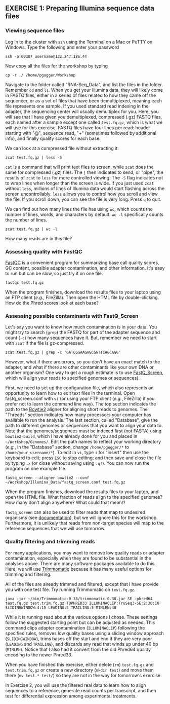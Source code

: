 ## EXERCISE 1: Preparing Illumina sequence data files

### Viewing sequence files

Log in to the cluster with `ssh` using the Terminal on a Mac or PuTTY on Windows. Type the following and enter your password

	ssh -p 60307 username@132.247.186.44
	
Now copy all the files for the workshop by typing

	cp -r ./ /home/pgugger/Workshop
	
Navigate to the folder called "RNA-Seq_Data", and list the files in the folder. Remember `cd` and `ls`. When you get your Illumina data, they will likely come in FASTQ files, either in a series of files related to how they came off the sequencer, or as a set of files that have been demultiplexed, meaning each file represents one sample. If you used standard read indexing in the adapter, the sequencing center will usually demultiplex for you. Here, you will see that I have given you demultiplexed, compressed (.gz) FASTQ files, each named after a sample except one called `test.fq.gz`, which is what we will use for this exercise. FASTQ files have four lines per read: header starting with "@", sequence read, "+" (sometimes followed by additional info), and finally quality scores for each base.

We can look at a compressed file without extracting it:

	zcat test.fq.gz | less -S

`cat` is a command that will print text files to screen, while `zcat` does the same for compressed (.gz) files. The `|` then indicates to send, or "pipe", the results of `zcat` to `less` for more controlled viewing. The `-S` flag indicates not to wrap lines when longer than the screen is wide. If you just used `zcat` without `less`, millions of lines of Illumina data would start flashing across the screen uncontrollably. `less` allows you to control how you scroll and view the file. If you scroll down, you can see the file is very long. Press `q` to quit.

We can find out how many lines the file has using `wc`, which counts the number of lines, words, and characters by default. `wc -l` specifically counts the number of lines.

	zcat test.fq.gz | wc -l

How many reads are in this file?

### Assessing quality with FastQC

[FastQC](http://www.bioinformatics.babraham.ac.uk/projects/download.html#fastqc) is a convenient program for summarizing base call quality scores, GC content, possible adapter contamination, and other information. It's easy to run but can be slow, so just try it on one file.

	fastqc test.fq.gz

When the program finishes, download the results files to your laptop using an FTP client (*e.g.*, FileZilla). Then open the HTML file by double-clicking. How do the Phred scores look at each base?

### Assessing possible contaminants with FastQ_Screen

Let's say you want to know how much contamination is in your data. You might try to search (`grep`) the FASTQ for part of the adapter sequence and count (`-c`) how many sequences have it. But, remember we need to start with `zcat` if the file is gz-compressed.

	zcat test.fq.gz | grep -c 'GATCGGAAGAGCGGTTCAGCAGG' 

However, what if there are errors, so you don't have an exact match to the adapter, and what if there are other contaminants like your own DNA or another organism? One way to get a rough estimate is to use [FastQ_Screen](http://www.bioinformatics.babraham.ac.uk/projects/download.html#fastqscreen), which will align your reads to specified genomes or sequences).

First, we need to set up the configuration file, which also represents an opportunity to learn how to edit text files in the terminal. Open fastq_screen.conf with `vi` (or using your FTP client (*e.g.*, FileZilla) if you prefer not to learn the command line way). The top section indicates the path to the [Bowtie2](http://bowtie-bio.sourceforge.net/bowtie2/index.shtml) aligner for aligning short reads to genomes. The "Threads" section indicates how many processors your computer has available to run the analysis. The last section, called "Database", give the path to different genomes or sequences that you want to align your data to. Note that the genomes/sequences must be indexed first (not FASTA) using `bowtie2-build`, which I have already done for you and placed in `~/Workshop/Genomes/`. Edit the path names to reflect your working directory (*e.g.*, in the "Database" section, change `/home/pgugger/*` to `/home/your_username/*`). To edit in `vi`, type `i` for "insert" then use the keyboard to edit; press `ESC` to stop editing; and then save and close the file by typing `:x` (or close without saving using `:q!`). You can now run the program on one example file.

	fastq_screen --aligner bowtie2 --conf ~/Workshop/Illumina_Data/fastq_screen.conf test.fq.gz

When the program finishes, download the results files to your laptop, and open the HTML file. What fraction of reads align to the specified genomes? How many don't align anywhere? What could that mean!?

`fastq_screen` can also be used to filter reads that map to undesired organisms (see [documentation](https://www.bioinformatics.babraham.ac.uk/projects/fastq_screen/fastq_screen_documentation.html)), but we will ignore this for the workshop. Furthermore, it is unlikely that reads from non-target species will map to the reference sequences that we will use tomorrow. 
	
### Quality filtering and trimming reads

For many applications, you may want to remove low quality reads or adapter contamination, especially when they are found to be substantial in the analyses above. There are many software packages available to do this. Here, we will use [Trimmomatic](http://www.usadellab.org/cms/?page=trimmomatic) because it has many useful options for trimming and filtering. 

All of the files are already trimmed and filtered, except that I have provide you with one test file. Try running Trimmomatic on `test.fq.gz`.

	java -jar ~/bin/Trimmomatic-0.38/trimmomatic-0.38.jar SE -phred64 test.fq.gz test.trim.fq.gz TOPHRED33 ILLUMINACLIP:TruSeq3-SE:2:30:10 SLIDINGWINDOW:4:15 LEADING:3 TRAILING:3 MINLEN:40

While it is running read about the various options I chose. These settings follow the suggested starting point but can be adjusted as needed. This command clips adapter contamination (`ILLUMINACLIP`) following the specified rules, removes low quality bases using a sliding window approach (`SLIDINGWINDOW`), trims bases off the start and end if they are very poor (`LEADING` and `TRAILING`), and discards any read that winds up under 40 bp (`MINLEN`). Notice that I also had it convert from the old Phred64 quality encoding to the newer Phred33.

When you have finished this exercise, either delete (`rm`) `test.fq.gz` and `test.trim.fq.gz` or create a new directory (`mkdir test`) and move them there (`mv test.* test/`) so they are not in the way for tomorrow's exercise.

In Exercise 2, you will use the filtered real data to learn how to align sequences to a reference, generate read counts per transcript, and then test for differential expression among experimental treatments.